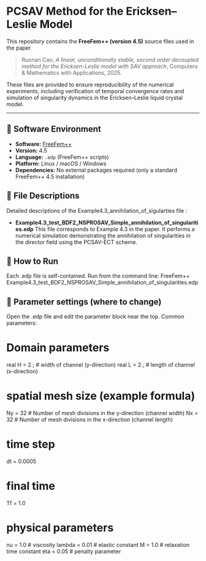 # PCSAV Method for the Ericksen–Leslie Model

This repository contains the **FreeFem++ (version 4.5)** source files used in the paper

> Ruonan Cao, *A linear, unconditionally stable, second order decoupled method for the Ericksen-Leslie model with SAV approach*, Computers & Mathematics with Applications, 2025.

These files are provided to ensure reproducibility of the numerical experiments, including verification of temporal convergence rates and simulation of singularity dynamics in the Ericksen–Leslie liquid crystal model.

---

## 🧩 Software Environment
- **Software:** [FreeFem++](https://freefem.org/)  
- **Version:** 4.5   
- **Language:** `.edp` (FreeFem++ scripts)  
- **Platform:** Linux / macOS / Windows  
- **Dependencies:** No external packages required (only a standard FreeFem++ 4.5 installation)

## 🧩 File Descriptions
Detailed descriptions of the Example4.3_annihilation_of_sigularties file :
- **Example4.3_test_BDF2_NSPROSAV_Simple_annihilation_of_singularities.edp**
This file corresponds to Example 4.3 in the paper. It performs a numerical simulation demonstrating the annihilation of singularities in the director field using the PCSAV-ECT scheme.

## 🧩 How to Run
Each .edp file is self-contained. Run from the command line:
FreeFem++ Example4.3_test_BDF2_NSPROSAV_Simple_annihilation_of_singularities.edp

## 🧩 Parameter settings (where to change)
Open the .edp file and edit the parameter block near the top. Common parameters:
# Domain parameters
real H    = 2.;     # width of channel (y-direction)
real L    = 2.;     # length of channel (x-direction)

# spatial mesh size (example formula)
Ny = 32   # Number of mesh divisions in the y-direction (channel width)
Nx = 32   # Number of mesh divisions in the x-direction (channel length)

# time step 
dt = 0.0005

# final time
Tf = 1.0

# physical parameters
nu = 1.0         # viscosity
lambda = 0.01       # elastic constant
M = 1.0            # relaxation time constant
eta = 0.05         # penalty parameter

